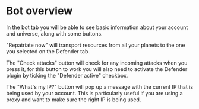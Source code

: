 # Bot overview

In the bot tab you will be able to see basic information about your account and universe, along with some buttons.

"Repatriate now" will transport resources from all your planets to the one you selected on the Defender tab.  

The "Check attacks" button will check for any incoming attacks when you press it,
for this button to work you will also need to activate the Defender plugin by ticking the "Defender active" checkbox.  

The "What's my IP?" button will pop up a message with the current IP that is being used by your account.
This is particularly useful if you are using a proxy and want to make sure the right IP is being used.